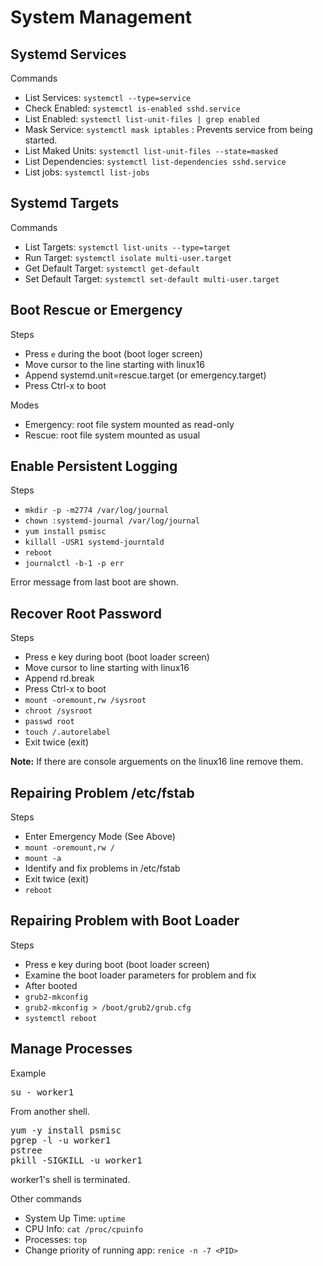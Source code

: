 # System Management

## Systemd Services

Commands
- List Services: `systemctl --type=service`
- Check Enabled: `systemctl is-enabled sshd.service`
- List Enabled: `systemctl list-unit-files | grep enabled`
- Mask Service: `systemctl mask iptables`  : Prevents service from being started.
- List Maked Units: `systemctl list-unit-files --state=masked`
- List Dependencies: `systemctl list-dependencies sshd.service`
- List jobs: `systemctl list-jobs`

## Systemd Targets

Commands
- List Targets: `systemctl list-units --type=target`
- Run Target: `systemctl isolate multi-user.target`
- Get Default Target: `systemctl get-default`
- Set Default Target: `systemctl set-default multi-user.target`


## Boot Rescue or Emergency

Steps
- Press `e` during the boot (boot loger screen)
- Move cursor to the line starting with linux16
- Append systemd.unit=rescue.target (or emergency.target)
- Press Ctrl-x to boot

Modes
- Emergency: root file system mounted as read-only
- Rescue: root file system mounted as usual  


## Enable Persistent Logging

Steps
- `mkdir -p -m2774 /var/log/journal`
- `chown :systemd-journal /var/log/journal`
- `yum install psmisc`
- `killall -USR1 systemd-journtald`
- `reboot`
- `journalctl -b-1 -p err`

Error message from last boot are shown.

## Recover Root Password

Steps
- Press e key during boot (boot loader screen)
- Move cursor to line starting with linux16
- Append rd.break
- Press Ctrl-x to boot
- `mount -oremount,rw /sysroot`
- `chroot /sysroot`
- `passwd root`
- `touch /.autorelabel`
- Exit twice (exit)

**Note:** If there are console arguements on the linux16 line remove them.

## Repairing Problem /etc/fstab

Steps
- Enter Emergency Mode (See Above)
- `mount -oremount,rw /`
- `mount -a`
- Identify and fix problems in /etc/fstab
- Exit twice (exit)
- `reboot`

## Repairing Problem with Boot Loader

Steps
- Press e key during boot (boot loader screen)
- Examine the boot loader parameters for problem and fix
- After booted
- `grub2-mkconfig`
- `grub2-mkconfig > /boot/grub2/grub.cfg`
- `systemctl reboot`

## Manage Processes

Example
<pre>
su - worker1
</pre>

From another shell.
<pre>
yum -y install psmisc
pgrep -l -u worker1
pstree <PID>
pkill -SIGKILL -u worker1
</pre>

worker1's shell is terminated.

Other commands
- System Up Time: `uptime`
- CPU Info: `cat /proc/cpuinfo`
- Processes: `top`
- Change priority of running app: `renice -n -7 <PID>`

